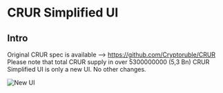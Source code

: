 CRUR Simplified UI
===================

Intro
-----
Original CRUR spec is available --> https://github.com/Cryptoruble/CRUR 
Please note that total CRUR supply in over 5300000000 (5,3 Bn)
CRUR Simplified UI is only a new UI. No other changes. 

![New UI](https://github.com/bicypto/CRUR-Simplified-UI/blob/master/new_crur_wallet.PNG)

 







